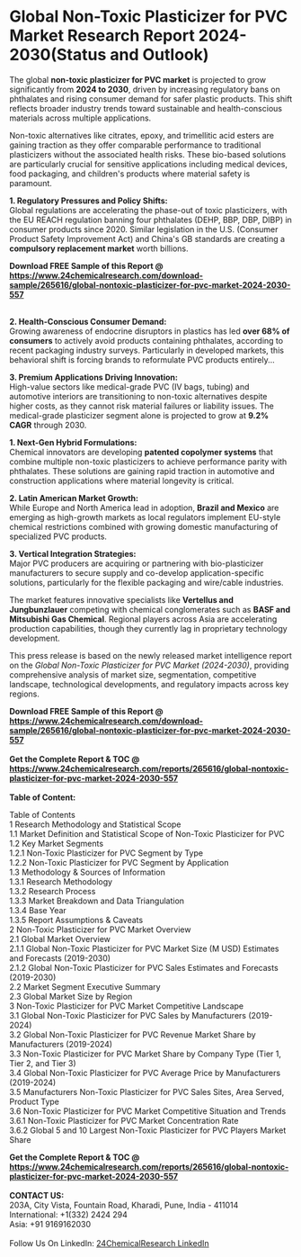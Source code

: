 <h1>Global Non-Toxic Plasticizer for PVC Market Research Report 2024-2030(Status and Outlook)</h1><p>The global <strong>non-toxic plasticizer for PVC market</strong> is projected to grow significantly from <strong>2024 to 2030</strong>, driven by increasing regulatory bans on phthalates and rising consumer demand for safer plastic products. This shift reflects broader industry trends toward sustainable and health-conscious materials across multiple applications.</p><p>Non-toxic alternatives like citrates, epoxy, and trimellitic acid esters are gaining traction as they offer comparable performance to traditional plasticizers without the associated health risks. These bio-based solutions are particularly crucial for sensitive applications including medical devices, food packaging, and children's products where material safety is paramount.</p><p><strong>1. Regulatory Pressures and Policy Shifts:</strong><br>
Global regulations are accelerating the phase-out of toxic plasticizers, with the EU REACH regulation banning four phthalates (DEHP, BBP, DBP, DIBP) in consumer products since 2020. Similar legislation in the U.S. (Consumer Product Safety Improvement Act) and China's GB standards are creating a <strong>compulsory replacement market</strong> worth billions.</p><div><b>Download FREE Sample of this Report @ 
            <a href="https://www.24chemicalresearch.com/download-sample/265616/global-nontoxic-plasticizer-for-pvc-market-2024-2030-557">
            https://www.24chemicalresearch.com/download-sample/265616/global-nontoxic-plasticizer-for-pvc-market-2024-2030-557</a></b></div><br><p><strong>2. Health-Conscious Consumer Demand:</strong><br>
Growing awareness of endocrine disruptors in plastics has led <strong>over 68% of consumers</strong> to actively avoid products containing phthalates, according to recent packaging industry surveys. Particularly in developed markets, this behavioral shift is forcing brands to reformulate PVC products entirely...</p><p><strong>3. Premium Applications Driving Innovation:</strong><br>
High-value sectors like medical-grade PVC (IV bags, tubing) and automotive interiors are transitioning to non-toxic alternatives despite higher costs, as they cannot risk material failures or liability issues. The medical-grade plasticizer segment alone is projected to grow at <strong>9.2% CAGR</strong> through 2030.</p><p><strong>1. Next-Gen Hybrid Formulations:</strong><br>
Chemical innovators are developing <strong>patented copolymer systems</strong> that combine multiple non-toxic plasticizers to achieve performance parity with phthalates. These solutions are gaining rapid traction in automotive and construction applications where material longevity is critical.</p><p><strong>2. Latin American Market Growth:</strong><br>
While Europe and North America lead in adoption, <strong>Brazil and Mexico</strong> are emerging as high-growth markets as local regulators implement EU-style chemical restrictions combined with growing domestic manufacturing of specialized PVC products.</p><p><strong>3. Vertical Integration Strategies:</strong><br>
Major PVC producers are acquiring or partnering with bio-plasticizer manufacturers to secure supply and co-develop application-specific solutions, particularly for the flexible packaging and wire/cable industries.</p><p>The market features innovative specialists like <strong>Vertellus and Jungbunzlauer</strong> competing with chemical conglomerates such as <strong>BASF and Mitsubishi Gas Chemical</strong>. Regional players across Asia are accelerating production capabilities, though they currently lag in proprietary technology development.</p><p>This press release is based on the newly released market intelligence report on the <em>Global Non-Toxic Plasticizer for PVC Market (2024-2030)</em>, providing comprehensive analysis of market size, segmentation, competitive landscape, technological developments, and regulatory impacts across key regions.</p><div><b>Download FREE Sample of this Report @ 
            <a href="https://www.24chemicalresearch.com/download-sample/265616/global-nontoxic-plasticizer-for-pvc-market-2024-2030-557">
            https://www.24chemicalresearch.com/download-sample/265616/global-nontoxic-plasticizer-for-pvc-market-2024-2030-557</a></b></div><br><div><b>Get the Complete Report & TOC @ 
            <a href="https://www.24chemicalresearch.com/reports/265616/global-nontoxic-plasticizer-for-pvc-market-2024-2030-557">
            https://www.24chemicalresearch.com/reports/265616/global-nontoxic-plasticizer-for-pvc-market-2024-2030-557</a></b></div><br>
            <b>Table of Content:</b><p>Table of Contents<br />
1 Research Methodology and Statistical Scope<br />
1.1 Market Definition and Statistical Scope of Non-Toxic Plasticizer for PVC<br />
1.2 Key Market Segments<br />
1.2.1 Non-Toxic Plasticizer for PVC Segment by Type<br />
1.2.2 Non-Toxic Plasticizer for PVC Segment by Application<br />
1.3 Methodology & Sources of Information<br />
1.3.1 Research Methodology<br />
1.3.2 Research Process<br />
1.3.3 Market Breakdown and Data Triangulation<br />
1.3.4 Base Year<br />
1.3.5 Report Assumptions & Caveats<br />
2 Non-Toxic Plasticizer for PVC Market Overview<br />
2.1 Global Market Overview<br />
2.1.1 Global Non-Toxic Plasticizer for PVC Market Size (M USD) Estimates and Forecasts (2019-2030)<br />
2.1.2 Global Non-Toxic Plasticizer for PVC Sales Estimates and Forecasts (2019-2030)<br />
2.2 Market Segment Executive Summary<br />
2.3 Global Market Size by Region<br />
3 Non-Toxic Plasticizer for PVC Market Competitive Landscape<br />
3.1 Global Non-Toxic Plasticizer for PVC Sales by Manufacturers (2019-2024)<br />
3.2 Global Non-Toxic Plasticizer for PVC Revenue Market Share by Manufacturers (2019-2024)<br />
3.3 Non-Toxic Plasticizer for PVC Market Share by Company Type (Tier 1, Tier 2, and Tier 3)<br />
3.4 Global Non-Toxic Plasticizer for PVC Average Price by Manufacturers (2019-2024)<br />
3.5 Manufacturers Non-Toxic Plasticizer for PVC Sales Sites, Area Served, Product Type<br />
3.6 Non-Toxic Plasticizer for PVC Market Competitive Situation and Trends<br />
3.6.1 Non-Toxic Plasticizer for PVC Market Concentration Rate<br />
3.6.2 Global 5 and 10 Largest Non-Toxic Plasticizer for PVC Players Market Share </p><div><b>Get the Complete Report & TOC @ 
            <a href="https://www.24chemicalresearch.com/reports/265616/global-nontoxic-plasticizer-for-pvc-market-2024-2030-557">
            https://www.24chemicalresearch.com/reports/265616/global-nontoxic-plasticizer-for-pvc-market-2024-2030-557</a></b></div><br><b>CONTACT US:</b><br>
            203A, City Vista, Fountain Road, Kharadi, Pune, India - 411014<br>
            International: +1(332) 2424 294<br>
            Asia: +91 9169162030 <br><br>
            Follow Us On LinkedIn: <a href="https://www.linkedin.com/company/24chemicalresearch/">24ChemicalResearch LinkedIn</a>
